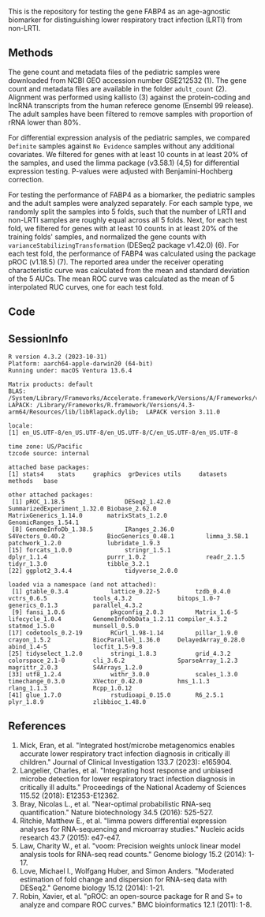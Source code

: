 This is the repository for testing the gene FABP4 as an age-agnostic biomarker for distinguishing lower respiratory tract infection (LRTI) from non-LRTI.

## Methods

The gene count and metadata files of the pediatric samples were downloaded from NCBI GEO accession number GSE212532 (1). The gene count and metadata files are available in the folder `adult_count` (2). Alignment was performed using kallisto (3) against the protein-coding and lncRNA transcripts from the human referece genome (Ensembl 99 release). The adult samples have been filtered to remove samples with proportion of rRNA lower than 80%.

For differential expression analysis of the pediatric samples, we compared `Definite` samples against `No Evidence` samples without any additional covariates. We filtered for genes with at least 10 counts in at least 20% of the samples, and used the limma package (v3.58.1) (4,5) for differential expression testing. P-values were adjusted with Benjamini-Hochberg correction.

For testing the performance of FABP4 as a biomarker, the pediatric samples and the adult samples were analyzed separately. For each sample type, we randomly split the samples into 5 folds, such that the number of LRTI and non-LRTI samples are roughly equal across all 5 folds. Next, for each test fold, we filtered for genes with at least 10 counts in at least 20% of the training folds' samples, and normalized the gene counts with `varianceStabilizingTransformation` (DESeq2 package v1.42.0) (6). For each test fold, the performance of FABP4 was calculated using the package pROC (v1.18.5) (7). The reported area under the receiver operating characteristic curve was calculated from the mean and standard deviation of the 5 AUCs. The mean ROC curve was calculated as the mean of 5 interpolated RUC curves, one for each test fold.

## Code

## SessionInfo

```
R version 4.3.2 (2023-10-31)
Platform: aarch64-apple-darwin20 (64-bit)
Running under: macOS Ventura 13.6.4

Matrix products: default
BLAS:   /System/Library/Frameworks/Accelerate.framework/Versions/A/Frameworks/vecLib.framework/Versions/A/libBLAS.dylib 
LAPACK: /Library/Frameworks/R.framework/Versions/4.3-arm64/Resources/lib/libRlapack.dylib;  LAPACK version 3.11.0

locale:
[1] en_US.UTF-8/en_US.UTF-8/en_US.UTF-8/C/en_US.UTF-8/en_US.UTF-8

time zone: US/Pacific
tzcode source: internal

attached base packages:
[1] stats4    stats     graphics  grDevices utils     datasets  methods   base     

other attached packages:
 [1] pROC_1.18.5                 DESeq2_1.42.0               SummarizedExperiment_1.32.0 Biobase_2.62.0              MatrixGenerics_1.14.0       matrixStats_1.2.0           GenomicRanges_1.54.1       
 [8] GenomeInfoDb_1.38.5         IRanges_2.36.0              S4Vectors_0.40.2            BiocGenerics_0.48.1         limma_3.58.1                patchwork_1.2.0             lubridate_1.9.3            
[15] forcats_1.0.0               stringr_1.5.1               dplyr_1.1.4                 purrr_1.0.2                 readr_2.1.5                 tidyr_1.3.0                 tibble_3.2.1               
[22] ggplot2_3.4.4               tidyverse_2.0.0            

loaded via a namespace (and not attached):
 [1] gtable_0.3.4            lattice_0.22-5          tzdb_0.4.0              vctrs_0.6.5             tools_4.3.2             bitops_1.0-7            generics_0.1.3          parallel_4.3.2         
 [9] fansi_1.0.6             pkgconfig_2.0.3         Matrix_1.6-5            lifecycle_1.0.4         GenomeInfoDbData_1.2.11 compiler_4.3.2          statmod_1.5.0           munsell_0.5.0          
[17] codetools_0.2-19        RCurl_1.98-1.14         pillar_1.9.0            crayon_1.5.2            BiocParallel_1.36.0     DelayedArray_0.28.0     abind_1.4-5             locfit_1.5-9.8         
[25] tidyselect_1.2.0        stringi_1.8.3           grid_4.3.2              colorspace_2.1-0        cli_3.6.2               SparseArray_1.2.3       magrittr_2.0.3          S4Arrays_1.2.0         
[33] utf8_1.2.4              withr_3.0.0             scales_1.3.0            timechange_0.3.0        XVector_0.42.0          hms_1.1.3               rlang_1.1.3             Rcpp_1.0.12            
[41] glue_1.7.0              rstudioapi_0.15.0       R6_2.5.1                plyr_1.8.9              zlibbioc_1.48.0        
```

## References

1. Mick, Eran, et al. "Integrated host/microbe metagenomics enables accurate lower respiratory tract infection diagnosis in critically ill children." Journal of Clinical Investigation 133.7 (2023): e165904.
2. Langelier, Charles, et al. "Integrating host response and unbiased microbe detection for lower respiratory tract infection diagnosis in critically ill adults." Proceedings of the National Academy of Sciences 115.52 (2018): E12353-E12362.
3. Bray, Nicolas L., et al. "Near-optimal probabilistic RNA-seq quantification." Nature biotechnology 34.5 (2016): 525-527.
4. Ritchie, Matthew E., et al. "limma powers differential expression analyses for RNA-sequencing and microarray studies." Nucleic acids research 43.7 (2015): e47-e47.
5. Law, Charity W., et al. "voom: Precision weights unlock linear model analysis tools for RNA-seq read counts." Genome biology 15.2 (2014): 1-17.
6. Love, Michael I., Wolfgang Huber, and Simon Anders. "Moderated estimation of fold change and dispersion for RNA-seq data with DESeq2." Genome biology 15.12 (2014): 1-21.
7. Robin, Xavier, et al. "pROC: an open-source package for R and S+ to analyze and compare ROC curves." BMC bioinformatics 12.1 (2011): 1-8.
